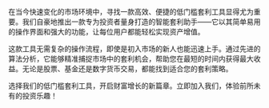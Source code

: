 在当今快速变化的市场环境中，寻找一款高效、便捷的低门槛套利工具显得尤为重要。我们自豪地推出一款专为投资者量身打造的智能套利助手——它以其简单易用的操作界面和强大的功能，让每位用户都能轻松实现资产增值。

这款工具无需复杂的操作流程，即使是初入市场的新人也能迅速上手。通过先进的算法分析，它能够精准捕捉市场中的套利机会，帮助您在最短的时间内获得最大收益。无论是股票、基金还是数字货币交易，都能找到适合您的套利策略。

选择我们的低门槛套利工具，开启财富增长的新篇章。立即加入我们，体验前所未有的投资乐趣！